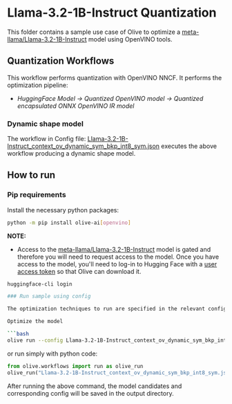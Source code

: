 # Llama-3.2-1B-Instruct Quantization

This folder contains a sample use case of Olive to optimize a [meta-llama/Llama-3.2-1B-Instruct](https://huggingface.co/meta-llama/Llama-3.2-1B-Instruct) model using OpenVINO tools.

## Quantization Workflows

This workflow performs quantization with OpenVINO NNCF. It performs the optimization pipeline:

- *HuggingFace Model -> Quantized OpenVINO model -> Quantized encapsulated ONNX OpenVINO IR model*

### Dynamic shape model

The workflow in Config file: [Llama-3.2-1B-Instruct_context_ov_dynamic_sym_bkp_int8_sym.json](Llama-3.2-1B-Instruct_context_ov_dynamic_sym_bkp_int8_sym.json) executes the above workflow producing a dynamic shape model.

## How to run

### Pip requirements

Install the necessary python packages:

```bash
python -m pip install olive-ai[openvino]
```

**NOTE:**

- Access to the [meta-llama/Llama-3.2-1B-Instruct](https://huggingface.co/meta-llama/Llama-3.2-1B-Instruct) model is gated and therefore you will need to request access to the model. Once you have access to the model, you'll need to log-in to Hugging Face with a [user access token](https://huggingface.co/docs/hub/security-tokens) so that Olive can download it.

```bash
huggingface-cli login

### Run sample using config

The optimization techniques to run are specified in the relevant config json file.

Optimize the model

```bash
olive run --config Llama-3.2-1B-Instruct_context_ov_dynamic_sym_bkp_int8_sym.json
```

or run simply with python code:

```python
from olive.workflows import run as olive_run
olive_run("Llama-3.2-1B-Instruct_context_ov_dynamic_sym_bkp_int8_sym.json")
```

After running the above command, the model candidates and corresponding config will be saved in the output directory.

